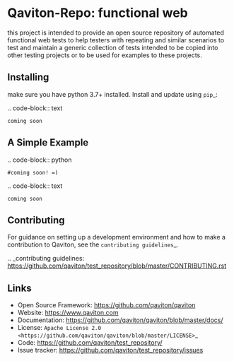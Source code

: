 Qaviton-Repo: functional web
============================

this project is intended to provide an open source repository 
of automated functional web tests to help testers 
with repeating and similar scenarios to test and maintain 
a generic collection of tests intended to be copied 
into other testing projects or to be used for examples to these projects.  


Installing
----------

make sure you have python 3.7+ installed.
Install and update using `pip`_:

.. code-block:: text

    coming soon


A Simple Example
----------------

.. code-block:: python

    #coming soon! =)

.. code-block:: text

    coming soon

Contributing
------------

For guidance on setting up a development environment and how to make a
contribution to Qaviton, see the `contributing guidelines`_.

.. _contributing guidelines: https://github.com/qaviton/test_repository/blob/master/CONTRIBUTING.rst


Links
-----

* Open Source Framework: https://github.com/qaviton/qaviton
* Website: https://www.qaviton.com
* Documentation: https://github.com/qaviton/qaviton/blob/master/docs/
* License: `Apache License 2.0 <https://github.com/qaviton/qaviton/blob/master/LICENSE>`_
* Code: https://github.com/qaviton/test_repository/
* Issue tracker: https://github.com/qaviton/test_repository/issues
